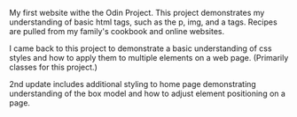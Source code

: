 My first website withe the Odin Project.
This project demonstrates my understanding of basic html
tags, such as the p, img, and a tags.
Recipes are pulled from my family's cookbook and online websites.

I came back to this project to demonstrate a basic understanding of css styles and how to apply them to multiple elements on a web page. (Primarily classes for this project.)

2nd update includes additional styling to home page demonstrating understanding of the box model and how to adjust element positioning on a page.